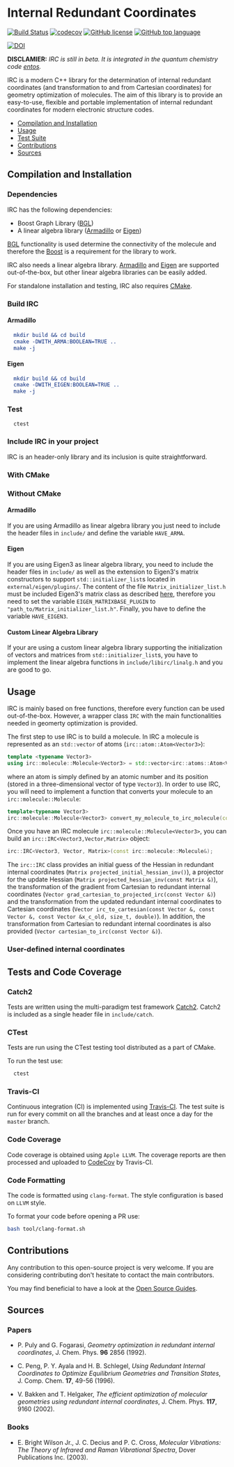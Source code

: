 # Internal Redundant Coordinates

[![Build Status](https://travis-ci.org/RMeli/irc.svg?branch=master)](https://travis-ci.org/RMeli/irc)
[![codecov](https://codecov.io/gh/RMeli/irc/branch/master/graph/badge.svg)](https://codecov.io/gh/RMeli/irc)
[![GitHub license](https://img.shields.io/github/license/RMeli/irc.svg)](https://github.com/RMeli/irc/blob/master/LICENSE)
[![GitHub top language](https://img.shields.io/github/languages/top/RMeli/irc.svg)](https://isocpp.org/)

[![DOI](https://zenodo.org/badge/DOI/10.5281/zenodo.3928502.svg)](https://doi.org/10.5281/zenodo.3928502)

**DISCLAMIER:** *IRC is still in beta. It is integrated in the quantum chemistry code [entos](https://www.entos.info/).*

IRC is a modern C++ library for the determination of internal redundant coordinates (and transformation to and from Cartesian coordinates) for geometry optimization of molecules. The aim of this library is to provide an easy-to-use, flexible and portable implementation of internal redundant coordinates for modern electronic structure codes.

- [Compilation and Installation](https://github.com/RMeli/irc#compilation-and-installation)
- [Usage](https://github.com/RMeli/irc#usage)
- [Test Suite](https://github.com/RMeli/irc#test-suite)
- [Contributions](https://github.com/RMeli/irc#contributions)
- [Sources](https://github.com/RMeli/irc#sources)

## Compilation and Installation

### Dependencies

IRC has the following dependencies:

- Boost Graph Library ([BGL](http://www.boost.org/doc/libs/1_66_0/libs/graph/doc/index.html))
- A linear algebra library ([Armadillo](http://arma.sourceforge.net/) or [Eigen](http://eigen.tuxfamily.org))

[BGL](http://www.boost.org/doc/libs/1_66_0/libs/graph/doc/index.html) functionality is used determine the connectivity of the molecule and therefore the [Boost](http://www.boost.org/) is a requirement for the library to work.

IRC also needs a linear algebra library. [Armadillo](http://arma.sourceforge.net/) and [Eigen](http://eigen.tuxfamily.org) are supported out-of-the-box, but other linear algebra libraries can be easily added.

For standalone installation and testing, IRC also requires [CMake](https://cmake.org/).

### Build IRC

#### Armadillo

```cmake
  mkdir build && cd build
  cmake -DWITH_ARMA:BOOLEAN=TRUE ..
  make -j
```

#### Eigen

```cmake
  mkdir build && cd build
  cmake -DWITH_EIGEN:BOOLEAN=TRUE ..
  make -j
```

### Test

```bash
  ctest
```

### Include IRC in your project

IRC is an header-only library and its inclusion is quite straightforward.

### With CMake

### Without CMake

#### Armadillo

If you are using Armadillo as linear algebra library you just need to include the header files in `include/` and define the variable `HAVE_ARMA`.

#### Eigen

If you are using Eigen3 as linear algebra library, you need to include the header files in `include/` as well as the extension to Eigen3's matrix constructors to support `std::initializer_list`s located in `external/eigen/plugins/`. The content of the file `Matrix_initializer_list.h` must be included Eigen3's matrix class as described [here](http://eigen.tuxfamily.org/dox-3.2/TopicCustomizingEigen.html), therefore you need to set the variable `EIGEN_MATRIXBASE_PLUGIN` to `"path_to/Matrix_initializer_list.h"`. Finally, you have to define the variable `HAVE_EIGEN3`.

#### Custom Linear Algebra Library

If your are using a custom linear algebra library supporting the initialization of vectors and matrices from `std::initializer_list`s, you have to implement the linear algebra functions in `include/libirc/linalg.h` and you are good to go.

## Usage

IRC is mainly based on free functions, therefore every function can be used out-of-the-box. However, a wrapper class `IRC` with the main functionalities needed in geomerty optimization is provided.

The first step to use IRC is to build a molecule. In IRC a molecule is represented as an `std::vector` of atoms (`irc::atom::Atom<Vector3>`):

```C++
template <typename Vector3>
using irc::molecule::Molecule<Vector3> = std::vector<irc::atoms::Atom<Vector3>>;
```

where an atom is simply defined by an atomic number and its position (stored in a three-dimensional vector of type `Vector3`). In order to use IRC, you will need to implement a function that converts your molecule to an `irc::molecule::Molecule`:

```C++
template<typename Vector3>
irc::molecule::Molecule<Vector3> convert_my_molecule_to_irc_molecule(const MyMolecule&);
```

Once you have an IRC molecule `irc::molecule::Molecule<Vector3>`, you can build an `irc::IRC<Vector3,Vector,Matrix>` object:

```C++
irc::IRC<Vector3, Vector, Matrix>(const irc::molecule::Molecule&);
```

The `irc::IRC` class provides an initial guess of the Hessian in redundant internal coordinates (`Matrix projected_initial_hessian_inv()`), a projector for the update Hessian (`Matrix projected_hessian_inv(const Matrix &)`), the transformation of the gradient from Cartesian to redundant internal coordinates (`Vector grad_cartesian_to_projected_irc(const Vector &)`) and the transformation from the updated redundant internal coordinates to Cartesian coordinates (`Vector irc_to_cartesian(const Vector &, const Vector &, const Vector &x_c_old, size_t, double)`). In addition, the transformation from Cartesian to redundant internal coordinates is also provided (`Vector cartesian_to_irc(const Vector &)`).

### User-defined internal coordinates

## Tests and Code Coverage

### Catch2

Tests are written using the multi-paradigm test framework [Catch2](https://github.com/catchorg/Catch2). Catch2 is included as a single header file in `include/catch`.

### CTest

Tests are run using the CTest testing tool distributed as a part of CMake.

To run the test use:

```bash
  ctest
```
  
### Travis-CI

Continuous integration (CI) is implemented using [Travis-CI](https://travis-ci.org/). The test suite is run for every commit on all the branches and at least once a day for the `master` branch.

### Code Coverage

Code coverage is obtained using `Apple LLVM`. The coverage reports are then processed and uploaded to [CodeCov](https://codecov.io) by Travis-CI.

### Code Formatting

The code is formatted using `clang-format`.  The style configuration is based on `LLVM` style.

To format your code before opening a PR use:

```bash
bash tool/clang-format.sh
```

## Contributions

Any contribution to this open-source project is very welcome. If you are considering contributing don't hesitate to contact the main contributors.

You may find beneficial to have a look at the [Open Source Guides](https://opensource.guide/).

## Sources

### Papers

- P. Puly and G. Fogarasi, *Geometry optimization in redundant internal coordinates*, J. Chem. Phys. **96** 2856 (1992).

- C. Peng, P. Y. Ayala and H. B. Schlegel, *Using Redundant Internal Coordinates to Optimize Equilibrium Geometries and Transition States*, J. Comp. Chem. **17**, 49-56 (1996).

- V. Bakken and T. Helgaker, *The efficient optimization of molecular geometries using redundant internal coordinates*, J. Chem. Phys. **117**, 9160 (2002).

### Books

- E. Bright Wilson Jr., J. C. Decius and P. C. Cross, *Molecular Vibrations: The Theory of Infrared and Raman Vibrational Spectra*, Dover Publications Inc. (2003).

